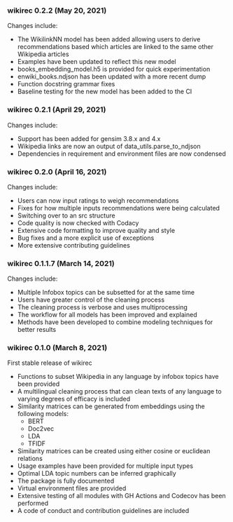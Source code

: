 ### wikirec 0.2.2 (May 20, 2021)

Changes include:

- The WikilinkNN model has been added allowing users to derive recommendations based which articles are linked to the same other Wikipedia articles
- Examples have been updated to reflect this new model
- books_embedding_model.h5 is provided for quick experimentation
- enwiki_books.ndjson has been updated with a more recent dump
- Function docstring grammar fixes
- Baseline testing for the new model has been added to the CI

### wikirec 0.2.1 (April 29, 2021)

Changes include:

- Support has been added for gensim 3.8.x and 4.x
- Wikipedia links are now an output of data_utils.parse_to_ndjson
- Dependencies in requirement and environment files are now condensed

### wikirec 0.2.0 (April 16, 2021)

Changes include:

- Users can now input ratings to weigh recommendations
- Fixes for how multiple inputs recommendations were being calculated
- Switching over to an src structure
- Code quality is now checked with Codacy
- Extensive code formatting to improve quality and style
- Bug fixes and a more explicit use of exceptions
- More extensive contributing guidelines

### wikirec 0.1.1.7 (March 14, 2021)

Changes include:

- Multiple Infobox topics can be subsetted for at the same time
- Users have greater control of the cleaning process
- The cleaning process is verbose and uses multiprocessing
- The workflow for all models has been improved and explained
- Methods have been developed to combine modeling techniques for better results

### wikirec 0.1.0 (March 8, 2021)

First stable release of wikirec

- Functions to subset Wikipedia in any language by infobox topics have been provided
- A multilingual cleaning process that can clean texts of any language to varying degrees of efficacy is included
- Similarity matrices can be generated from embeddings using the following models:
  - BERT
  - Doc2vec
  - LDA
  - TFIDF
- Similarity matrices can be created using either cosine or euclidean relations
- Usage examples have been provided for multiple input types
- Optimal LDA topic numbers can be inferred graphically
- The package is fully documented
- Virtual environment files are provided
- Extensive testing of all modules with GH Actions and Codecov has been performed
- A code of conduct and contribution guidelines are included
